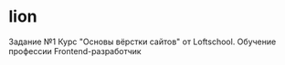# lion
Задание №1
Курс "Основы вёрстки сайтов" от Loftschool.
Обучение профессии Frontend-разработчик
